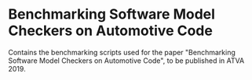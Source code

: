 # Benchmarking Software Model Checkers on Automotive Code

Contains the benchmarking scripts used for the paper "Benchmarking Software Model Checkers on Automotive Code", to be published in ATVA 2019.
